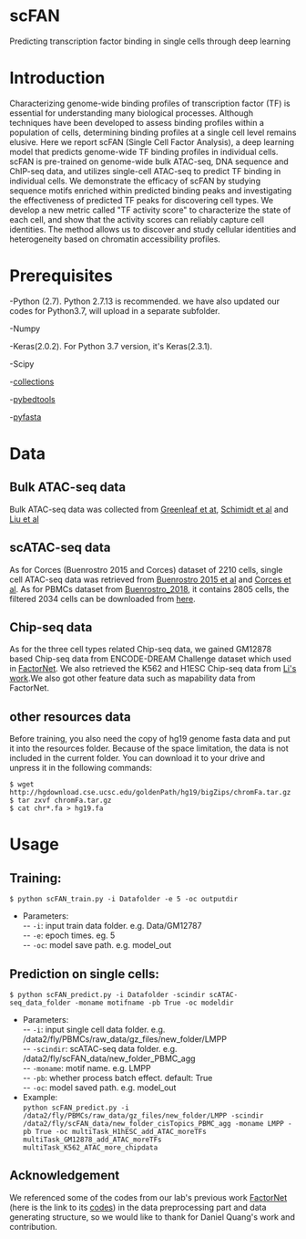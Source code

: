 
# scFAN

Predicting transcription factor binding in single cells through deep learning

# Introduction

Characterizing genome-wide binding profiles of transcription factor (TF) is essential for understanding many biological processes. Although techniques have been developed to assess binding profiles within a population of cells, determining binding profiles at a single cell level remains elusive. Here we report scFAN (Single Cell Factor Analysis), a deep learning model that predicts genome-wide TF binding profiles in individual cells. scFAN is pre-trained on genome-wide bulk ATAC-seq, DNA sequence and ChIP-seq data, and utilizes single-cell ATAC-seq to predict TF binding in individual cells. We demonstrate the efficacy of scFAN by studying sequence motifs enriched within predicted binding peaks and investigating the effectiveness of predicted TF peaks for discovering cell types. We develop a new metric called "TF activity score" to characterize the state of each cell, and show that the activity scores can reliably capture cell identities. The method allows us to discover and study cellular identities and heterogeneity based on chromatin accessibility profiles.

# Prerequisites

-Python (2.7). Python 2.7.13 is recommended. we have also updated our codes for Python3.7, will upload in a separate subfolder. 

-Numpy

-Keras(2.0.2). For Python 3.7 version, it's Keras(2.3.1).

-Scipy

-[collections](https://docs.python.org/2.7/library/collections.html#)

-[pybedtools](https://daler.github.io/pybedtools/main.html)

-[pyfasta](https://pypi.org/project/pyfasta/)

# Data  
## Bulk ATAC-seq data  
Bulk ATAC-seq data was collected from [Greenleaf et at](https://www.ncbi.nlm.nih.gov/geo/query/acc.cgi?acc=GSE47753), [Schimidt et al](https://www.ncbi.nlm.nih.gov/geo/query/acc.cgi?acc=GSE70482) and [Liu et al](https://www.ahajournals.org/doi/full/10.1161/CIRCRESAHA.116.310456?url_ver=Z39.88-2003&rfr_id=ori%3Arid%3Acrossref.org&rfr_dat=cr_pub%3Dpubmed)
## scATAC-seq data  
As for Corces (Buenrostro 2015 and Corces) dataset of 2210 cells, single cell ATAC-seq data was retrieved from [Buenrostro 2015 et al](https://www.ncbi.nlm.nih.gov/geo/query/acc.cgi?acc=GSE65360) and [Corces et al](https://www.ncbi.nlm.nih.gov/geo/query/acc.cgi?acc=GSE74310). 
As for PBMCs dataset from [Buenrostro_2018](https://www.ncbi.nlm.nih.gov/geo/query/acc.cgi?acc=GSE96772), it contains 2805 cells, the filtered 2034 cells can be downloaded from [here](https://www.dropbox.com/sh/8o8f0xu6cvr46sm/AAB6FMIDvHqnG6h7athgcm5-a/Buenrostro_2018.tar.gz?dl=0).
## Chip-seq data  
As for the three cell types related Chip-seq data, we gained GM12878 based Chip-seq data from ENCODE-DREAM Challenge dataset which used in [FactorNet](https://www.sciencedirect.com/science/article/pii/S1046202318303293). We also retrieved the K562 and H1ESC Chip-seq data from [Li's work](https://genomebiology.biomedcentral.com/articles/10.1186/s13059-019-1642-2#Decs).We also got other feature data such as mapability data from FactorNet.
## other resources data
Before training, you also need the copy of hg19 genome fasta data and put it into the resources folder. Because of the space limitation, the data is not included in the current folder. You can download it to your drive and unpress it in the following commands:  
 <pre><code>$ wget http://hgdownload.cse.ucsc.edu/goldenPath/hg19/bigZips/chromFa.tar.gz 
$ tar zxvf chromFa.tar.gz   
$ cat chr*.fa > hg19.fa 
</code></pre>
# Usage

## Training:
<pre><code>$ python scFAN_train.py -i Datafolder -e 5 -oc outputdir
</code></pre>
* Parameters:  
\-- `-i`: input train data folder. e.g. Data/GM12787  
\-- `-e`: epoch times. eg. 5  
\-- `-oc`: model save path. e.g. model_out  
## Prediction on single cells:
<pre><code>$ python scFAN_predict.py -i Datafolder -scindir scATAC-seq_data_folder -moname motifname -pb True -oc modeldir
</code></pre>
* Parameters:  
\-- `-i`: input single cell data folder. e.g. /data2/fly/PBMCs/raw_data/gz_files/new_folder/LMPP  
\-- `-scindir`: scATAC-seq data folder. e.g. /data2/fly/scFAN_data/new_folder_PBMC_agg  
\-- `-moname`: motif name. e.g. LMPP  
\-- `-pb`: whether process batch effect. default: True  
\-- `-oc`: model saved path. e.g. model_out  
* Example:  
 `python scFAN_predict.py -i /data2/fly/PBMCs/raw_data/gz_files/new_folder/LMPP -scindir /data2/fly/scFAN_data/new_folder_cisTopics_PBMC_agg -moname LMPP -pb True -oc multiTask_H1hESC_add_ATAC_moreTFs multiTask_GM12878_add_ATAC_moreTFs multiTask_K562_ATAC_more_chipdata`

## Acknowledgement
We referenced some of the codes from our lab's previous work [FactorNet](https://www.sciencedirect.com/science/article/pii/S1046202318303293) (here is the link to its [codes](https://github.com/uci-cbcl/FactorNet)) in the data preprocessing part and data generating structure, so we would like to thank for Daniel Quang's work and contribution. 
